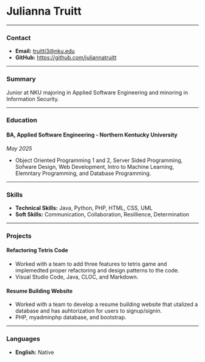 # Julianna Truitt


---

### Contact

- **Email:** truittj3@nku.edu
- **GitHub:** https://github.com/juliannatruitt

---

### Summary

Junior at NKU majoring in Applied Software Engineering and minoring in Information Security.

---


### Education

#### BA, Applied Software Engineering - Northern Kentucky University

_*May 2025*_

- Object Oriented Programming 1 and 2, Server Sided Programming, Sofware Design, Web Development, Intro to Machine Learning, Elemntary Programming, and Database Programming.

---

### Skills

- **Technical Skills:** Java, Python, PHP, HTML, CSS, UML
- **Soft Skills:** Communication, Collaboration, Resillience, Determination

---


### Projects

#### Refactoring Tetris Code

- Worked with a team to add three features to tetris game and implemedted proper refactoring and design patterns to the code. 
- Visual Studio Code, Java, CLOC, and Markdown. 

#### Resume Building Website

- Worked with a team to develop a resume building website that utalized a database and has auhtorization for users to signup/signin. 
- PHP, myadminphp database, and bootstrap.

---

### Languages

- **English:** Native




